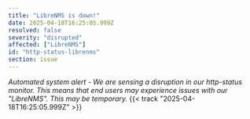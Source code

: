 ```yaml
---
title: "LibreNMS is down!"
date: 2025-04-18T16:25:05.999Z
resolved: false
severity: "disrupted"
affected: ["LibreNMS"]
id: "http-status-librenms"
section: issue
---
```


**Automated system alert* - We are sensing a disruption in our http-status monitor. This means that end users may experience issues with our "LibreNMS". This may be temporary.* {{< track "2025-04-18T16:25:05.999Z" >}}
